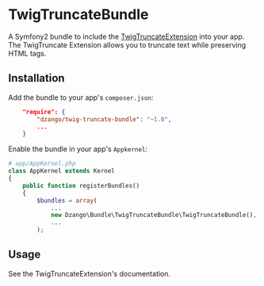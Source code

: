 TwigTruncateBundle
==================

A Symfony2 bundle to include the [TwigTruncateExtension](https://github.com/dzango/TwigTruncateExtension) into your app. The TwigTruncate Extension allows you to truncate text while preserving HTML tags.

Installation
------------

Add the bundle to your app's `composer.json`:

```json
    "require": {
        "dzango/twig-truncate-bundle": "~1.0",
        ...
    }
```

Enable the bundle in your app's `Appkernel`:

```php
# app/AppKernel.php
class AppKernel extends Kernel
{
    public function registerBundles()
    {
        $bundles = array(
        	...
            new Dzango\Bundle\TwigTruncateBundle\TwigTruncateBundle(),
            ...
        );
```

Usage
-----

See the TwigTruncateExtension's documentation.

